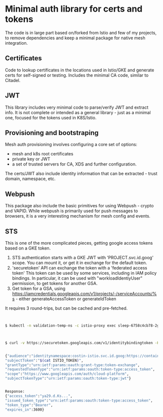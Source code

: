 # Minimal auth library for certs and tokens

The code is in large part based on/forked from Istio and few of my projects, to remove dependencies and keep a minimal
package for native mesh integration.

## Certificates

Code to lookup certificates in the locations used in Istio/GKE and
generate certs for self-signed or testing. Includes the minimal CA
code, similar to Citadel.

## JWT

This library includes very minimal code to parse/verify JWT and extract info.
It is not complete or intended as a general library - just as a minimal one,
focused for the tokens used in K8S/Istio.

## Provisioning and bootstraping

Mesh auth provisioning involves configuring a core set of options:

- mesh and k8s root certificates
- private key or JWT
- a set of trusted servers for CA, XDS and further configuration.

The certs/JWT also include identity information that can be extracted - trust domain, namespace, etc.

## Webpush

This package also include the basic primitives for using Webpush - crypto and VAPID. While webpush is primarily
used for push messages to browsers, it is a very interesting mechanism for mesh config and events.

## STS

This is one of the more complicated pieces, getting google access tokens based on a
GKE token.

1. STS authentication starts with a GKE JWT with 'PROJECT.svc.id.goog' scope. You can mount it,
   or get it in exchange for the default token.
2. 'securetoken' API can exchange the token with a 'federated access token'
   This token can be used by some services, including in IAM policy bindings.
   In particular, it can be used with "workloadIdentiyUser" permission, to get tokens
   for another GSA.
3. Get token for a GSA, using https://iamcredentials.googleapis.com/v1/projects/-/serviceAccounts/%s -
   either generateAccessToken or generateIdToken

It requires 3 round-trips, but can be cached and pre-fetched.

```bash


$ kubectl -n validation-temp-ns -c istio-proxy exec sleep-6758c4cb78-2gtpp -- cat /var/run/secrets/tokens/istio-token >  ../istiod/var/run/secrets/tokens/istio-token



$ curl -v https://securetoken.googleapis.com/v1/identitybindingtoken -HContent-Type:application/json -d @exch.json


{"audience":"identitynamespace:costin-istio.svc.id.goog:https://container.googleapis.com/v1/projects/costin-istio/locations/us-west1-c/clusters/istio-test",
"subjectToken":"$(cat ISTIO_TOKEN)",
"grantType":"urn:ietf:params:oauth:grant-type:token-exchange",
"requestedTokenType":"urn:ietf:params:oauth:token-type:access_token",
"scope":"https://www.googleapis.com/auth/cloud-platform",
"subjectTokenType":"urn:ietf:params:oauth:token-type:jwt"}


Response:
{"access_token":"ya29.d.Ks...",
"issued_token_type":"urn:ietf:params:oauth:token-type:access_token",
"token_type":"Bearer",
"expires_in":3600}



```
